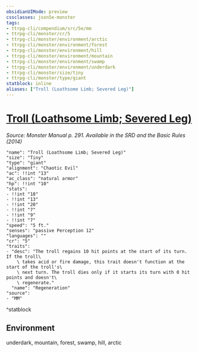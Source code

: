 ```yaml
---
obsidianUIMode: preview
cssclasses: json5e-monster
tags:
- ttrpg-cli/compendium/src/5e/mm
- ttrpg-cli/monster/cr/5
- ttrpg-cli/monster/environment/arctic
- ttrpg-cli/monster/environment/forest
- ttrpg-cli/monster/environment/hill
- ttrpg-cli/monster/environment/mountain
- ttrpg-cli/monster/environment/swamp
- ttrpg-cli/monster/environment/underdark
- ttrpg-cli/monster/size/tiny
- ttrpg-cli/monster/type/giant
statblock: inline
aliases: ["Troll (Loathsome Limb; Severed Leg)"]
---
```

# [Troll (Loathsome Limb; Severed Leg)](3-Mechanics\CLI\bestiary\giant/troll-loathsome-limb-severed-leg.md)
*Source: Monster Manual p. 291. Available in the <span title='Systems Reference Document (5.1)'>SRD</span> and the Basic Rules (2014)*  

```statblock
"name": "Troll (Loathsome Limb; Severed Leg)"
"size": "Tiny"
"type": "giant"
"alignment": "Chaotic Evil"
"ac": !!int "13"
"ac_class": "natural armor"
"hp": !!int "10"
"stats":
- !!int "18"
- !!int "13"
- !!int "20"
- !!int "7"
- !!int "9"
- !!int "7"
"speed": "5 ft."
"senses": "passive Perception 12"
"languages": ""
"cr": "5"
"traits":
- "desc": "The troll regains 10 hit points at the start of its turn. If the troll\
    \ takes acid or fire damage, this trait doesn't function at the start of the troll's\
    \ next turn. The troll dies only if it starts its turn with 0 hit points and doesn't\
    \ regenerate."
  "name": "Regeneration"
"source":
- "MM"
```
^statblock

## Environment

underdark, mountain, forest, swamp, hill, arctic